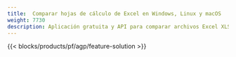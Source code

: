 ```yaml
---
title:  Comparar hojas de cálculo de Excel en Windows, Linux y macOS
weight: 7730
description: Aplicación gratuita y API para comparar archivos Excel XLS, XLSX, CSV, TSV, ODS, SXC y FODS
---
```

{{< blocks/products/pf/agp/feature-solution >}} 

